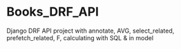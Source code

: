 # Books_DRF_API
Django DRF API project with annotate, AVG, select_related, prefetch_related, F, calculating with SQL &amp; in model

